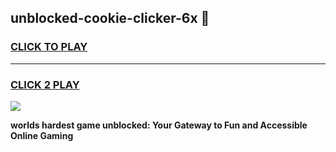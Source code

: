
## unblocked-cookie-clicker-6x 👋
<h3>
<a href="https://premium.freeplayer.one?title=unblocked-cookie-clicker-6x&ref=14F">CLICK TO PLAY</a></h3>
<hr>

<h3>
<a href="https://premium.freeplayer.one?title=unblocked-cookie-clicker-6x&ref=14F">CLICK 2 PLAY</a>
  
</h3>

<a href="https://premium.freeplayer.one?title=unblocked-cookie-clicker-6x&ref=12F/"><img src="https://clearcache.store/games.png"></a>


**worlds hardest game unblocked: Your Gateway to Fun and Accessible Online Gaming**
